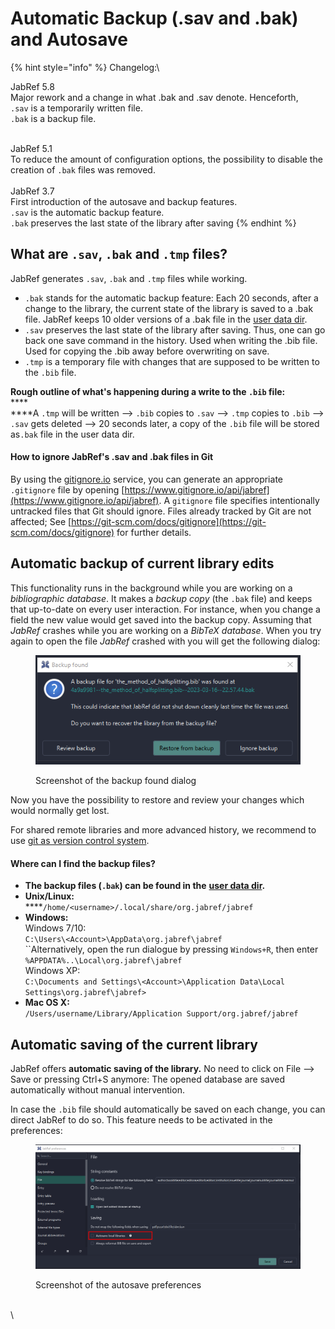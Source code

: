 # Automatic Backup (.sav and .bak) and Autosave

{% hint style="info" %}
Changelog:\


JabRef 5.8\
Major rework and a change in what .bak and .sav denote. Henceforth,\
`.sav` is a temporarily written file.\
`.bak` is a backup file.

\
JabRef 5.1\
To reduce the amount of configuration options, the possibility to disable the  creation of `.bak` files was removed.\
\
JabRef 3.7\
First introduction of the autosave and backup features.\
`.sav` is the automatic backup feature.\
`.bak` preserves the last state of the library after saving
{% endhint %}

## What are `.sav`, `.bak` and `.tmp` files?

JabRef generates `.sav`, `.bak` and `.tmp` files while working.

* `.bak` stands for the automatic backup feature: Each 20 seconds, after a change to the library, the current state of the library is saved to a .bak file. JabRef keeps 10 older versions of a .bak file in the [user data dir](https://github.com/harawata/appdirs#supported-directories).
* `.sav` preserves the last state of the library after saving. Thus, one can go back one save command in the history. Used when writing the .bib file. Used for copying the .bib away before overwriting on save.
* `.tmp` is a temporary file with changes that are supposed to be written to the `.bib` file.

**Rough outline of what's happening during a write to the `.bib` file:**\
****\
****A `.tmp` will be written --> `.bib` copies to `.sav` --> `.tmp` copies to `.bib` --> `.sav` gets deleted --> 20 seconds later, a copy of the `.bib` file will be stored as`.bak` file in the user data dir.

#### How to ignore JabRef's .sav and .bak files in Git

By using the [gitignore.io](https://www.gitignore.io) service, you can generate an appropriate `.gitignore` file by opening [https://www.gitignore.io/api/jabref](https://www.gitignore.io/api/jabref). A `gitignore` file specifies intentionally untracked files that Git should ignore. Files already tracked by Git are not affected; See [https://git-scm.com/docs/gitignore](https://git-scm.com/docs/gitignore) for further details.&#x20;

## Automatic backup of current library edits

This functionality runs in the background while you are working on a _bibliographic database_. It makes a _backup copy_ (the `.bak` file) and keeps that up-to-date on every user interaction. For instance, when you change a field the new value would get saved into the backup copy. Assuming that _JabRef_ crashes while you are working on a _BibTeX database_. When you try again to open the file _JabRef_ crashed with you will get the following dialog:

<figure><img src="../.gitbook/assets/image (4).png" alt=""><figcaption><p>Screenshot of the backup found dialog</p></figcaption></figure>

Now you have the possibility to restore and review your changes which would normally get lost.

For shared remote libraries and more advanced history, we recommend to use [git as version control system](https://git-scm.com/book).

#### Where can I find the backup files?

* **The backup files (`.bak`) can be found in the** [**user data dir**](https://github.com/harawata/appdirs#supported-directories)**.**
* **Unix/Linux:**\
  ****`/home/<username>/.local/share/org.jabref/jabref`
* **Windows:** \
  Windows 7/10:\
  `C:\Users\<Account>\AppData\org.jabref\jabref`\
  ``Alternatively, open the run dialogue by pressing `Windows+R`, then enter `%APPDATA%..\Local\org.jabref\jabref` \
  Windows XP: \
  `C:\Documents and Settings\<Account>\Application Data\Local Settings\org.jabref\jabref>`
* **Mac OS X:** \
  `/Users/username/Library/Application Support/org.jabref/jabref`

## Automatic saving of the current library

JabRef offers **automatic saving of the library.** No need to click on File --> Save or pressing Ctrl+S anymore: The opened database are saved automatically without manual intervention.

In case the `.bib` file should automatically be saved on each change, you can direct JabRef to do so. This feature needs to be activated in the preferences:

<figure><img src="../.gitbook/assets/image (1).png" alt=""><figcaption><p>Screenshot of the autosave preferences</p></figcaption></figure>

\
\
